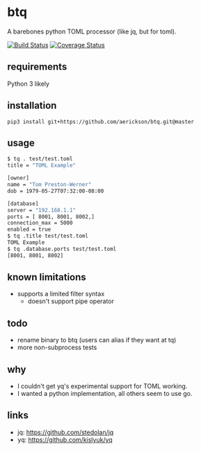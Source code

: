# btq

A barebones python TOML processor (like jq, but for toml).

[![Build Status](https://travis-ci.com/aerickson/tq.svg?branch=master)](https://travis-ci.com/aerickson/tq) [![Coverage Status](https://coveralls.io/repos/github/aerickson/btq/badge.svg?branch=master)](https://coveralls.io/github/aerickson/btq?branch=master)

## requirements

Python 3 likely

## installation

`pip3 install git+https://github.com/aerickson/btq.git@master`

## usage

```bash
$ tq . test/test.toml
title = "TOML Example"

[owner]
name = "Tom Preston-Werner"
dob = 1979-05-27T07:32:00-08:00

[database]
server = "192.168.1.1"
ports = [ 8001, 8001, 8002,]
connection_max = 5000
enabled = true
$ tq .title test/test.toml
TOML Example
$ tq .database.ports test/test.toml
[8001, 8001, 8002]
```

## known limitations

- supports a limited filter syntax
  - doesn't support pipe operator

## todo

- rename binary to btq (users can alias if they want at tq)
- more non-subprocess tests

## why

- I couldn't get yq's experimental support for TOML working.
- I wanted a python implementation, all others seem to use go.

## links

- jq: https://github.com/stedolan/jq
- yq: https://github.com/kislyuk/yq
